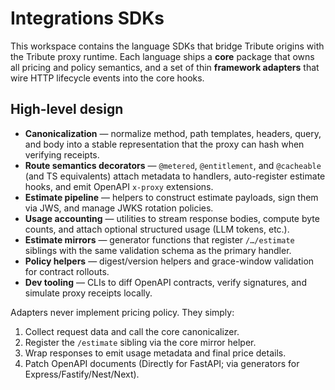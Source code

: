# Integrations SDKs

This workspace contains the language SDKs that bridge Tribute origins with the Tribute proxy runtime. Each language ships a **core** package that owns all pricing and policy semantics, and a set of thin **framework adapters** that wire HTTP lifecycle events into the core hooks.

## High-level design

- **Canonicalization** — normalize method, path templates, headers, query, and body into a stable representation that the proxy can hash when verifying receipts.
- **Route semantics decorators** — `@metered`, `@entitlement`, and `@cacheable` (and TS equivalents) attach metadata to handlers, auto-register estimate hooks, and emit OpenAPI `x-proxy` extensions.
- **Estimate pipeline** — helpers to construct estimate payloads, sign them via JWS, and manage JWKS rotation policies.
- **Usage accounting** — utilities to stream response bodies, compute byte counts, and attach optional structured usage (LLM tokens, etc.).
- **Estimate mirrors** — generator functions that register `/…/estimate` siblings with the same validation schema as the primary handler.
- **Policy helpers** — digest/version helpers and grace-window validation for contract rollouts.
- **Dev tooling** — CLIs to diff OpenAPI contracts, verify signatures, and simulate proxy receipts locally.

Adapters never implement pricing policy. They simply:

1. Collect request data and call the core canonicalizer.
2. Register the `/estimate` sibling via the core mirror helper.
3. Wrap responses to emit usage metadata and final price details.
4. Patch OpenAPI documents (Directly for FastAPI; via generators for Express/Fastify/Nest/Next).
